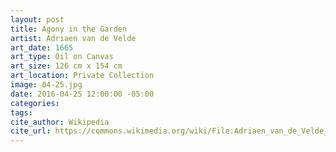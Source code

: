 ```yaml
---
layout: post
title: Agony in the Garden
artist: Adriaen van de Velde
art_date: 1665
art_type: Oil on Canvas
art_size: 126 cm x 154 cm
art_location: Private Collection
image: 04-25.jpg
date: 2016-04-25 12:00:00 -05:00
categories:
tags:
cite_author: Wikipedia
cite_url: https://commons.wikimedia.org/wiki/File:Adriaen_van_de_Velde_-_Agony_in_the_Garden_-_WGA24475.jpg
---
```

